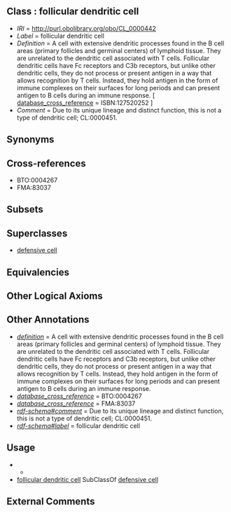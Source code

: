 
## Class : follicular dendritic cell

 * *IRI* = http://purl.obolibrary.org/obo/CL_0000442
 * *Label* = follicular dendritic cell
 * *Definition* = A cell with extensive dendritic processes found in the B cell areas (primary follicles and germinal centers) of lymphoid tissue. They are unrelated to the dendritic cell associated with T cells. Follicular dendritic cells have Fc receptors and C3b receptors, but unlike other dendritic cells, they do not process or present antigen in a way that allows recognition by T cells. Instead, they hold antigen in the form of immune complexes on their surfaces for long periods and can present antigen to B cells during an immune response. [ [database_cross_reference](../../ef/oboInOwl#hasDbXref.md) = ISBN:127520252 ]
 * *Comment* = Due to its unique lineage and distinct function, this is not a type of dendritic cell; CL:0000451.

## Synonyms


## Cross-references

 * BTO:0004267
 * FMA:83037

## Subsets


## Superclasses

 * [defensive cell](../../CL/73/CL_0000473.md)

## Equivalencies


## Other Logical Axioms


## Other Annotations

 * *[definition](../../IAO/15/IAO_0000115.md)* = A cell with extensive dendritic processes found in the B cell areas (primary follicles and germinal centers) of lymphoid tissue. They are unrelated to the dendritic cell associated with T cells. Follicular dendritic cells have Fc receptors and C3b receptors, but unlike other dendritic cells, they do not process or present antigen in a way that allows recognition by T cells. Instead, they hold antigen in the form of immune complexes on their surfaces for long periods and can present antigen to B cells during an immune response.
 * *[database_cross_reference](../../ef/oboInOwl#hasDbXref.md)* = BTO:0004267
 * *[database_cross_reference](../../ef/oboInOwl#hasDbXref.md)* = FMA:83037
 * *[rdf-schema#comment](../../nt/rdf-schema#comment.md)* = Due to its unique lineage and distinct function, this is not a type of dendritic cell; CL:0000451.
 * *[rdf-schema#label](../../el/rdf-schema#label.md)* = follicular dendritic cell

## Usage

 * -
 * [follicular dendritic cell](../../CL/42/CL_0000442.md) SubClassOf [defensive cell](../../CL/73/CL_0000473.md)

## External Comments

